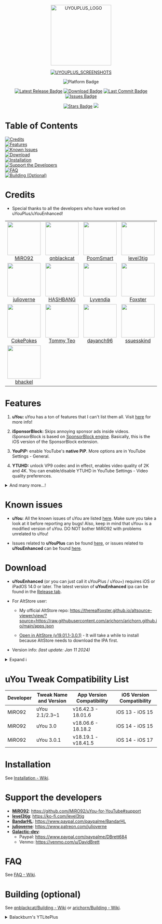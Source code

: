 <p align="center">
  <a href="https://user-images.githubusercontent.com/78001398/271790092-006e81cc-715a-4fbc-aff6-15832e2da8c4.png">
    <img src="https://user-images.githubusercontent.com/78001398/271790092-006e81cc-715a-4fbc-aff6-15832e2da8c4.png" alt="UYOUPLUS_LOGO" width="200" height="200">
  </a>
</p>

<p align="center">
  <a href="https://user-images.githubusercontent.com/52943116/189822859-8a0952db-9264-4b5b-9cbe-d0a87b2db5a0.PNG">
    <img src="https://user-images.githubusercontent.com/78001398/271856328-dc45c8de-fb9c-403f-b287-3b9b270b84eb.png" alt="UYOUPLUS_SCREENSHOTS">
  </a>
</p>

<p align="center">
  <img src="https://img.shields.io/badge/Platform-iOS%20%7C%20iPadOS%2014.0%2B-yellow?logo=apple&logoColor=white" alt="Platform Badge">
</p>

<p align="center">
    <a href="https://github.com/arichorn/uYouEnhanced/releases/latest"><img src="https://custom-icon-badges.demolab.com/github/v/release/arichorn/uYouEnhanced?logo=youtube&color=%23e81e8a&label=Latest%20Release" alt="Latest Release Badge"></a>
    <a href="https://github.com/arichorn/uYouEnhanced/releases/latest"><img src="https://img.shields.io/github/downloads/qnblackcat/uYouPlus/total?color=%23e81e8a&label=Downloads&logo=cloudsmith&logoColor=white" alt="Download Badge"></a>
    <a href="https://github.com/arichorn/uYouEnhanced/commit"><img src="https://custom-icon-badges.demolab.com/github/last-commit/arichorn/uYouEnhanced?logo=history&logoColor=white&color=%23e81e8a&label=Last%20Commit" alt="Last Commit Badge"></a>
    <a href="https://github.com/arichorn/uYouEnhanced/issues"><img src="https://custom-icon-badges.demolab.com/github/issues-raw/arichorn/uYouEnhanced?logo=issue-opened&logoColor=white&color=%23e81e8a&label=Issues" alt="Issues Badge"></a>
</p>

<p align="center">
    <a href="https://github.com/arichorn/uYouEnhanced/stargazers"><img src="https://custom-icon-badges.demolab.com/github/stars/arichorn/uYouEnhanced?logo=star&logoColor=white&color=%23e81e8a&label=Stars" alt="Stars Badge"></img></a>
<a href="https://github.com/arichorn/uYouEnhanced/network/members"><img src="https://custom-icon-badges.demolab.com/github/forks/arichorn/uYouEnhanced?logo=github&logoColor=white&color=%23e81e8a&label=Forks"></a>
</p>

# Table of Contents

[![Credits](https://img.shields.io/badge/Credits-blue?style=flat)](#credits)<br>
[![Features](https://img.shields.io/badge/Features-blue?style=flat)](#features)<br>
[![Known Issues](https://img.shields.io/badge/Known%20Issues-blue?style=flat)](#known-issues)<br>
[![Download](https://img.shields.io/badge/Download-blue?style=flat)](#download)<br>
[![Installation](https://img.shields.io/badge/Installation-blue?style=flat)](#installation)<br>
[![Support the Developers](https://img.shields.io/badge/Support%20the%20Developers-blue?style=flat)](#support-the-developers)<br>
[![FAQ](https://img.shields.io/badge/FAQ-blue?style=flat)](#faq)<br>
[![Building (Optional)](https://img.shields.io/badge/Building%20%28Optional%29-blue?style=flat)](#building-optional)

# Credits
- Special thanks to all the developers who have worked on uYouPlus/uYouEnhanced! 

<table id='credit'>
<tr>

<MiRO92>
<td align="center">
<a href='https://github.com/MiRO92'>
<img src='https://user-images.githubusercontent.com/78001398/271811861-da79accc-095c-4cb3-b7b4-8d48b1449259.png' width='110px'>
</a>
<br>
<a href='https://twitter.com/miro92'>MiRO92</a>
</td>

<qnblackcat>
<td align="center">
<a href='https://github.com/qnblackcat'>
<img src='https://user-images.githubusercontent.com/78001398/271812521-e52ebf96-7272-4ec0-a149-8e721c053508.png' width='110px'>
</a>
<br>
<a href='https://twitter.com/qnblackcat'>qnblackcat</a>
</td>

<PoomSmart>
<td align="center">
<a href='https://github.com/PoomSmart'>
<img src='https://user-images.githubusercontent.com/78001398/271811615-96093202-4aec-4e50-a750-8c7b83f3862c.png' width='110px'>
</a>
<br>
<a href='https://twitter.com/poomsmart'>PoomSmart</a>
</td>

<level3tjg>
<td align="center">
<a href='https://github.com/level3tjg'>
<img src='https://user-images.githubusercontent.com/78001398/271812596-7854996a-3825-4971-a9ff-1001b4d153cb.png' width='110px'>
</a>
<br>
<a href='https://twitter.com/level3tjg'>level3tjg</a>
</td>

<BandarHL>
<td align="center">
<a href='https://github.com/BandarHL'>
<img src='https://user-images.githubusercontent.com/78001398/271812729-2bb63da0-5239-43a4-aa3e-e1daa67e8dc2.png' width='110px'>
</a>
<br>
<a href='https://twitter.com/bandarhl'>BandarHelal</a>
</td>

<Galactic-Dev>
<td align="center">
<a href='https://github.com/Galactic-Dev'>
<img src='https://user-images.githubusercontent.com/78001398/271812231-5b7d5d9f-6d19-4174-8478-8f07379ee1ca.png' width='110px'>
</a>
<br>
<a href='https://twitter.com/dev_galactic'>galactic</a>
</td>
</tr>
  
<tr>

<julioverne>
<td align="center">
<a href='https://github.com/julioverne'>
<img src='https://user-images.githubusercontent.com/78001398/271812914-bf26d603-2d94-49f4-9702-f5e66af3f44a.png' width='110px'>
</a>
<br>
<a href='https://twitter.com/ijulioverne'>julioverne</a>
</td>

<hbang>
<td align="center">
<a href='https://github.com/hbang'>
<img src='https://user-images.githubusercontent.com/78001398/271813035-2e168ee5-fc47-43a6-9307-0fc20c7fca60.png' width='110px'>
</a>
<br>
<a href='https://twitter.com/hashbang'>HASHBANG</a>
</td>

<Lyvendia>
<td align="center">
<a href='https://github.com/Lyvendia'>
<img src='https://user-images.githubusercontent.com/78001398/271812187-1c0d5b24-caba-4616-b875-4c458d10ca55.png' width='110px'>
</a>
<br>
<a href='https://github.com/Lyvendia'>Lyvendia</a>
</td>

<therealFoxster>
<td align="center">
<a href='https://github.com/therealFoxster'>
<img src='https://user-images.githubusercontent.com/78001398/271812075-923038a7-5ffa-4ea4-9de4-fdf4e5d556c2.png' width='110px'>
</a>
<br>
<a href='https://twitter.com/therealFoxster'>Foxster</a>
</td>

<ichitaso>
<td align="center">
<a href='https://github.com/ichitaso'>
<img src='https://user-images.githubusercontent.com/78001398/271812398-c7e40fa3-4e0b-4be2-aa51-900444d59abd.png' width='110px'>
</a>
<br>
<a href='https://twitter.com/ichitaso'>ichitaso</a>
</td>

<AhmedBafkir>
<td align="center">
<a href='https://github.com/AhmedBafkir'>
<img src='https://user-images.githubusercontent.com/78001398/271813114-dcb005f7-b83b-40e6-a9cb-9b661dd6b33b.png' width='110px'>
</a>
<br>
<a href='https://twitter.com/Peaceful_0'>Ahmed Bafkir</a>
</td>
</tr>

<tr>

<CokePokes>
<td align="center">
<a href='https://github.com/CokePokes'>
<img src='https://user-images.githubusercontent.com/78001398/271813228-d28471b4-cb67-442c-bd63-276f1641a14e.png' width='110px'>
</a>
<br>
<a href='https://twitter.com/cokepokes'>CokePokes</a>
</td>

<ISnackable>
<td align="center">
<a href='https://github.com/ISnackable'>
<img src='https://user-images.githubusercontent.com/78001398/271813311-2027a8de-a08d-4f1b-97a4-167f4bcef497.png' width='110px'>
</a>
<br>
<a href='https://isnackable.me/'>Tommy Teo</a>
</td>

<dayanch96>
<td align="center">
<a href='https://github.com/dayanch96'>
<img src='https://user-images.githubusercontent.com/78001398/271853514-129334b3-498f-4804-aceb-392bf5e373e6.png' width='110px;'>
</a>
<br>
<a href='https://github.com/dayanch96'>dayanch96</a>
</td>

<ssuesskind>
<td align="center">
<a href='https://github.com/ssuesskind'>
<img src='https://user-images.githubusercontent.com/78001398/271853585-77271641-b825-43b1-af57-d9f5b12fe8ff.png' width='110px;'>
</a>
<br>
<a href='https://github.com/ssuesskind'>ssuesskind</a>
</td>

<balackburn>
<td align="center">
<a href='https://github.com/balackburn'>
<img src='https://user-images.githubusercontent.com/78001398/271853318-3005deb3-b484-4b2b-a093-44c2af79b9af.png' width='110px;'>
</a>
<br>
<a href='https://github.com/balackburn'>balackburn</a>
</td>

<theos>
<td align="center">
<a href='https://github.com/theos/theos'>
<img src='https://user-images.githubusercontent.com/78001398/271813393-56a63730-a56d-41ba-b473-4d37761526c9.png' width='110px'>
</a>
<br>
<a href='https://theos.dev'>theos</a>
</td>
</tr>

<tr>

<bhackel>
<td align="center">
<a href='https://github.com/bhackel'>
<img src='https://github.com/arichorn/uYouEnhanced/assets/78001398/d1d46f69-d7b9-4e6a-82b6-e5629d26667b' width='110px;'>
</a>
<br>
<a href='https://github.com/bhackel'>bhackel</a>
</td>
</tr>
</table>

# Features

1. **uYou:** uYou has a ton of features that I can't list them all. Visit [here](https://miro92.com/repo/depictions/?p=com.miro.uyou) for more info!

2. **iSponsorBlock:** Skips annoying sponsor ads inside videos. iSponsorBlock is based on [SponsorBlock engine](https://sponsor.ajay.app/). Basically, this is the iOS version of the SponsorBlock extension.

3. **YouPiP:** enable YouTube's **native PiP**. More options are in YouTube Settings - General.

4. **YTUHD:** unlock VP9 codec and in effect, enables video quality of 2K and 4K. You can enable/disable YTUHD in YouTube Settings - Video quality preferences.

<details>
  <summary>And many more...!</summary>

5. **YTClassicVideoQuality:** Since YouTube v16.xx, changing video quality requires an extra step. YTClassicVideoQuality brings back the old video quality selector, which is more user-friendly than the new one.

6. **YTNoHoverCards:** This tweak offers the option to enable or disable the annoying suggested videos that appear at the end of YouTube videos.

7. **YouRememberCaption:** YouRememberCaption makes YouTube remember your video caption setting (if not already).

8. **NoYTPremium:** NoYTPremium removes YouTube Premium upsells, preventing the ads and promotions for YouTube Premium from appearing.

9. **YTSpeed:** YTSpeed adds additional playback speed options of 2.25x, 2.5x, 2.75x, 3x and more to the YouTube app, providing more flexibility in video playback speed.

10. **YTMiniplayerEnabler:** YTMiniplayerEnabler enables the Miniplayer feature for all YouTube videos.

11. **DontEatMyContent:** This tweak prevents the notch or Dynamic Island from obstructing 2:1 video content on YouTube, ensuring a better viewing experience.

12. **YTABConfig:** This tweak gives users control over YouTube's A/B testing flags, allowing them to enable or disable experimental features.

13. **YouMute:** YouMute provides a button to mute YouTube videos in the video player, offering a convenient way to toggle the audio on and off.

14. **YouQuality:** YouQuality offers a button to change the video quality of YouTube videos in the video player, allowing quick access to different quality options.

15. **YTVideoOverlay:** YTVideoOverlay adds buttons to overlay the video, providing quick access to features like captions, speed control, and quality settings.

16. **LowContrastMode:** LowContrastMode is a tweak that allows users to darken the text in the YouTube app, making it easier to read. **<-- uYouEnhanced Exclusive Feature (subject to change)**

</details>

# Known issues

- **uYou**: All the known issues of uYou are listed [here](https://github.com/MiRO92/uYou-for-YouTube/issues). Make sure you take a look at it before reporting any bugs! Also, keep in mind that uYou+ is a modified version of uYou. DO NOT bother MiRO92 with problems unrelated to uYou!

- Issues related to **uYouPlus** can be found [here](https://github.com/qnblackcat/uYouPlus/issues/), or issues related to **uYouEnhanced** can be found [here](https://github.com/arichorn/uYouEnhanced/issues/).

# Download

- **uYouEnhanced** (or you can just call it uYouPlus / uYou+) requires iOS or iPadOS 14.0 or later. The latest version of **uYouEnhanced** ipa can be found in the [Release tab](https://github.com/arichorn/uYouEnhanced/releases/latest).

- For AltStore user: 

  - My official AltStore repo: https://therealfoxster.github.io/altsource-viewer/view/?source=https://raw.githubusercontent.com/arichorn/arichorn.github.io/main/apps.json

  - [Open in AltStore (v19.01.1-3.0.1)](http://tinyurl.com/mwu6j462) - It will take a while to install because AltStore needs to download the IPA first.

- Version info: _(last update: Jan 11 2024)_

<details>
  <summary>Expand ℹ️</summary>

| **Tweaks/App** | **Developer** | **Version** | **Open source** |
| - | - | :-: | :-:  |
| **YouTube** | Google Inc | 19.01.1 | ✖︎ |
| [uYou](https://github.com/MiRO92/uYou-for-YouTube) | [MiRO92](https://twitter.com/miro92) | 3.0.1 | ✖︎ |
| **Open in YouTube** | [CokePokes](https://github.com/CokePokes) | 1.2 | [✔︎](https://github.com/CokePokes/YoutubeExtensions) |
| **iSponsorBlock** | [Galactic-Dev](https://github.com/Galactic-Dev) | 1.2.1 | [✔︎](https://github.com/Galactic-Dev/iSponsorBlock) |
| **BigYTMiniPlayer** | [Galactic-Dev](https://github.com/Galactic-Dev) | 1.0-1 | [✔︎](https://github.com/Galactic-Dev/BigYTMiniPlayer) |
| **YTNoHoverCards** | [level3tjg](https://twitter.com/level3tjg) | 0.0.3 | [✔︎](https://github.com/level3tjg/YTNoHoverCards) |
| **YTMiniplayerEnabler** | [level3tjg](https://twitter.com/level3tjg) | 0.0.2 | [✔︎](https://github.com/level3tjg/YTMiniplayerEnabler) |
| **DontEatMyContent** | [therealFoxster](https://github.com/therealFoxster) | 1.1.2 | [✔︎](https://github.com/therealFoxster/DontEatMyContent) |
| **YTSpeed** | [Lyvendia](https://github.com/Lyvendia) | 1.0.1 | [✔︎](https://github.com/Lyvendia/YTSpeed) |
| **YTCastConfirm** | [JamieBerghmans](https://github.com/JamieBerghmans) | 1.0.0 | [✔︎](https://github.com/JamieBerghmans/YTCastConfirm) |
| **Alderis Color Picker** | [HASHBANG Productions](https://github.com/hbang) | 1.2 | [✔︎](https://github.com/hbang/Alderis) |
| **YTUHD** | [PoomSmart](https://twitter.com/poomsmart) | 1.4.0-1 | [✔︎](https://github.com/PoomSmart/YTUHD) |
| **YouPiP** | [PoomSmart](https://twitter.com/poomsmart) | 1.8.1 | [✔︎](https://github.com/PoomSmart/YouPiP) |
| **IAmYouTube** | [PoomSmart](https://twitter.com/poomsmart) | 1.2.0 | [✔︎](https://github.com/PoomSmart/IAmYouTube) |
| **YTABConfig** | [PoomSmart](https://twitter.com/poomsmart) | 1.5.0-3 | [✔︎](https://github.com/PoomSmart/YTABConfig) |
| **YTReExplore** | [PoomSmart](https://twitter.com/poomsmart) | 1.0.2 | [✔︎](https://github.com/PoomSmart/YTReExplore) |
| **NoYTPremium** | [PoomSmart](https://twitter.com/poomsmart) | 1.0.4 | [✔︎](https://github.com/PoomSmart/NoYTPremium) |
| **YTNoPaidPromo** | [PoomSmart](https://twitter.com/poomsmart) | 1.0.0 | [✔︎](https://github.com/PoomSmart/YTNoPaidPromo) |
| **YouRememberCaption** | [PoomSmart](https://twitter.com/poomsmart) | 1.0.0 | [✔︎](https://poomsmart.github.io/repo/depictions/youremembercaption.html) |
| **Return YouTube Dislike** | [PoomSmart](https://twitter.com/poomsmart) | 1.11.4 | [✔︎](https://github.com/PoomSmart/Return-YouTube-Dislikes) |
| **YouMute** | [PoomSmart](https://twitter.com/poomsmart) | 1.2.1-3 | [✔︎](https://github.com/PoomSmart/YouMute) |
| **YouQuality** | [PoomSmart](https://twitter.com/poomsmart) | 1.1.4-2 | [✔︎](https://github.com/PoomSmart/YouQuality) |
| **YTVideoOverlay** | [PoomSmart](https://twitter.com/poomsmart) | 1.1.1-2 | [✔︎](https://github.com/PoomSmart/YTVideoOverlay) |
| **YTHoldForSpeed** | [joshuaseltzer](https://github.com/joshuaseltzer) | 1.0.8 | [✔︎](https://github.com/joshuaseltzer/YTHoldForSpeed) |
| **LowContrastMode** | [arichorn](https://github.com/arichorn) | 1.5.2 | [✔︎](https://github.com/arichorn/YTLowContrastMode) |

</details>

# uYou Tweak Compatibility List

| Developer | Tweak Name and Version | App Version Compatibility | iOS Version Compatibility |
|-----------|-----------------------|--------------------------|--------------------------|
| MiRO92 | uYou 2.1/2.3~1 | v16.42.3 - 18.01.6 | iOS 13 - iOS 15 |
| MiRO92 | uYou 3.0 | v18.06.6 - 18.18.2 | iOS 14 - iOS 15 |
| MiRO92 | uYou 3.0.1 | v18.19.1 - v18.41.5 | iOS 14 - iOS 17 |

# Installation
See [Installation - Wiki](https://github.com/qnblackcat/uYouPlus/wiki/Installation).

# Support the developers
- [**MiRO92**](https://twitter.com/miro92): https://github.com/MiRO92/uYou-for-YouTube#support
- [**level3tjg**](https://twitter.com/level3tjg): https://ko-fi.com/level3tjg
- [**BandarHL**](https://twitter.com/bandarhl): https://www.paypal.com/paypalme/BandarHL
- [**julioverne**](https://twitter.com/ijulioverne): https://www.patreon.com/julioverne
- [**Galactic-dev**](https://twitter.com/dev_galactic):   
  - Paypal: https://www.paypal.com/paypalme/DBrett684 
  - Venmo: https://venmo.com/u/DavidBrett

# FAQ

See [FAQ - Wiki](https://github.com/qnblackcat/uYouPlus/wiki/FAQ).

# Building (optional)

See [qnblackcat/Building - Wiki](https://github.com/qnblackcat/uYouPlus/wiki/Building)
or [arichorn/Building - Wiki](https://github.com/arichorn/uYouEnhanced/wiki/Building).

<details>
    <summary>Balackburn's YTLitePlus</summary><br>
- Change from uYouPlus/uYouEnhanced to YTLitePlus (optional)

Hello, this is here to showcase this tweak. I have been seeing the YTLitePlus tweak on Reddit for quite some time now and decided to join in. Before you download the tweak, you should take a look at the pros and cons below to learn more about the tweak.

https://github.com/Balackburn/YTLitePlus/releases

**Pros**

- YTLitePlus is stable and more customizable than uYouPlus/uYouEnhanced.

- YTLitePlus provides more features in YTLite & YTLitePlus Sections in Settings that uYouPlus/uYouEnhanced may not have.

- YTLitePlus includes a lightweight version of the App Version Spoofer, making it easier to use.

- YTLitePlus does not cause your device to overheat, unlike uYouEnhanced.

**Cons**

- No custom video downloading feature in YTLitePlus.

- Video quality on WiFi option is not available in YTLitePlus.

- Reordering the pivot bar tabs such as ‘Home‘, ‘Shorts‘, ‘Explore‘, ‘Trending‘, Create‘, ‘Subscriptions‘ & ‘You‘ is not available in YTLitePlus.
</details>
